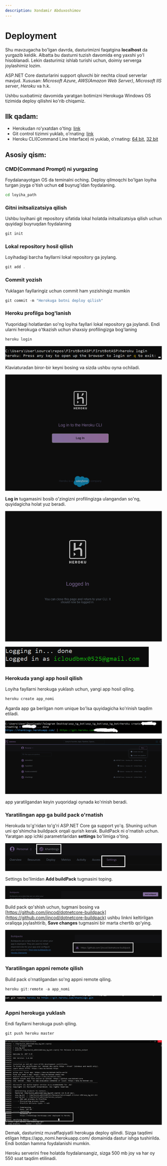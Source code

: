 ```yaml
---
description: Xondamir Abduxoshimov
---
```


# Deployment

Shu mavzugacha bo'lgan davrda, dasturimizni faqatgina **localhost** da yurgazib keldik. Albatta bu dasturni tuzish davomida eng yaxshi yo'l hisoblanadi. Lekin dasturimiz ishlab turishi uchun, doimiy serverga joylashimiz lozim. 

ASP.NET Core dasturlarini support qiluvchi bir nechta cloud serverlar mavjud. Xususan: _Microsoft Azure_, _AWS\(Amazon Web Server\)_, _Microsoft IIS server_, _Heroku_ va h.k. 

Ushbu suxbatimiz davomida yaratgan botimizni Herokuga Windows OS tizimida deploy qilishni ko'rib chiqamiz.

## **Ilk qadam**:

* Herokudan ro'yxatdan o'ting:  [link](https://signup.heroku.com/)
* Git control tizimni yuklab, o'rnating: [link](https://git-scm.com/download/win)
* Heroku CLI\(Command Line Interface\) ni yuklab, o'rnating: [64 bit](https://cli-assets.heroku.com/heroku-x64.exe), [32 bit](https://cli-assets.heroku.com/heroku-x86.exe)

## **Asosiy qism:**

### CMD\(Command Prompt\) ni yurgazing

Foydalanayotgan OS da teminalni oching. Deploy qilmoqchi bo'lgan loyiha turgan joyga o'tish uchun **cd** buyrug'idan foydalaning.

```bash
cd loyiha_path
```

### Gitni initsalizatsiya qilish

Ushbu loyihani git repository sifatida lokal holatda initsalizatsiya qilish uchun quyidagi buyruqdan foydalaning

```csharp
git init
```

### Lokal repository hosil qilish

Loyihadagi barcha fayllarni lokal repository ga joylang.

```csharp
git add .
```

### Commit yozish

Yuklagan fayllaringiz uchun commit ham yozishingiz mumkin

```csharp
git commit -m "Herokuga botni deploy qilish"
```

### Heroku profilga bog'lanish

Yuqoridagi holatlardan so'ng loyiha fayllari lokal repository ga joylandi. Endi ularni herokuga o'tkazish uchun shaxsiy profilingizga bog'laning

```csharp
heroku login
```

![](../../.gitbook/assets/image%20%2856%29.png)

Klaviaturadan biror-bir keyni bosing va sizda ushbu oyna ochiladi.

![](../../.gitbook/assets/image%20%2842%29.png)

**Log in** tugamasini bosib o'zingizni profilingizga ulangandan so'ng, quyidagicha holat yuz beradi.

 

![](../../.gitbook/assets/image%20%28102%29.png)

![](../../.gitbook/assets/image%20%2868%29.png)

### Herokuda yangi app hosil qilish

Loyiha fayllarni herokuga yuklash uchun, yangi app hosil qiling.

```csharp
heroku create app_nomi
```

Agarda app ga berilgan nom unique bo'lsa quyidagicha ko'rinish taqdim etiladi.

![](../../.gitbook/assets/image%20%2831%29.png)

![](../../.gitbook/assets/image%20%2895%29.png)

app yaratilgandan keyin yuqoridagi oynada ko'rinish beradi.

### Yaratilingan app ga build pack o'rnatish

Herokuda to'g'ridan to'g'ri ASP.NET Core ga support yo'q. Shuning uchun uni qo'shimcha buildpack orqali qurish kerak. BuildPack ni o'rnatish uchun. Yaratgan app ichki parametrlaridan **settings** bo'limiga o'ting. 

![](../../.gitbook/assets/image%20%2854%29.png)

Settings bo'limidan **Add buildPack** tugmasini toping.

![](../../.gitbook/assets/image%20%2816%29.png)

Build pack qo'shish uchun, tugmani bosing va  [https://github.com/jincod/dotnetcore-buildpack](https://github.com/jincod/dotnetcore-buildpack) ushbu linkni keltirilgan oraliqqa joylashtirib, **Save changes** tugmasini bir marta chertib qo'ying.

![](../../.gitbook/assets/image%20%2852%29.png)

### Yaratilingan appni remote qilish

Build pack o'rnatilgandan so'ng appni remote qiling.

```csharp
heroku git:remote -a app_nomi
```

![](../../.gitbook/assets/image%20%2844%29.png)

### Appni herokuga yuklash

Endi fayllarni herokuga push qiling.

```csharp
git push heroku master
```

![](../../.gitbook/assets/image%20%2896%29.png)

Demak, dasturimiz muvaffaqiyatli herokuga deploy qilindi. Sizga taqdimi etilgan https://app\_nomi.herokuapp.com/ domainida dastur ishga tushirilda. Endi botdan hamma foydalanishi mumkin.

Heroku serverini free holatda foydalansangiz, sizga 500 mb joy va har oy 550 soat taqdim etilinadi.

